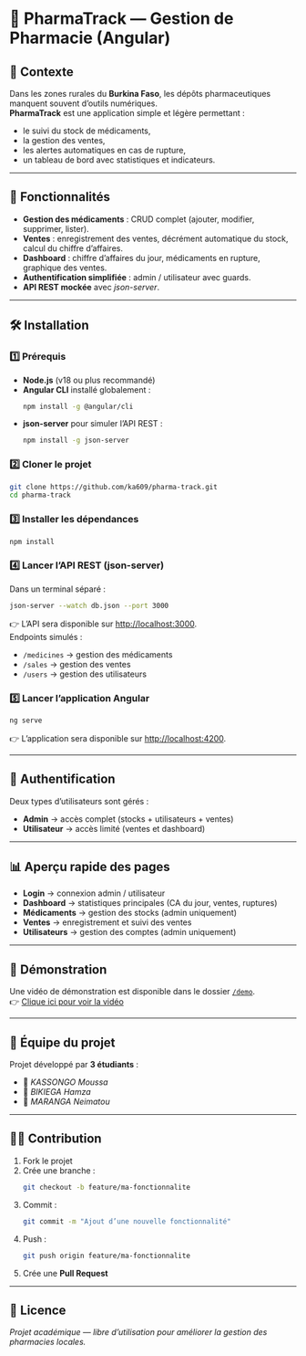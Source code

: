 # 💊 PharmaTrack — Gestion de Pharmacie (Angular)

## 📖 Contexte

Dans les zones rurales du **Burkina Faso**, les dépôts pharmaceutiques manquent souvent d’outils numériques.  
**PharmaTrack** est une application simple et légère permettant :

- le suivi du stock de médicaments,  
- la gestion des ventes,  
- les alertes automatiques en cas de rupture,  
- un tableau de bord avec statistiques et indicateurs.

---

## 🚀 Fonctionnalités

- **Gestion des médicaments** : CRUD complet (ajouter, modifier, supprimer, lister).  
- **Ventes** : enregistrement des ventes, décrément automatique du stock, calcul du chiffre d’affaires.  
- **Dashboard** : chiffre d’affaires du jour, médicaments en rupture, graphique des ventes.  
- **Authentification simplifiée** : admin / utilisateur avec guards.  
- **API REST mockée** avec *json-server*.

---

## 🛠️ Installation

### 1️⃣ Prérequis
- **Node.js** (v18 ou plus recommandé)  
- **Angular CLI** installé globalement :
  ```bash
  npm install -g @angular/cli
  ```
- **json-server** pour simuler l’API REST :
  ```bash
  npm install -g json-server
  ```

### 2️⃣ Cloner le projet
```bash
git clone https://github.com/ka609/pharma-track.git
cd pharma-track
```

### 3️⃣ Installer les dépendances
```bash
npm install
```

### 4️⃣ Lancer l’API REST (json-server)
Dans un terminal séparé :
```bash
json-server --watch db.json --port 3000
```

👉 L’API sera disponible sur [http://localhost:3000](http://localhost:3000).  
Endpoints simulés :  
- `/medicines` → gestion des médicaments  
- `/sales` → gestion des ventes  
- `/users` → gestion des utilisateurs

### 5️⃣ Lancer l’application Angular
```bash
ng serve
```

👉 L’application sera disponible sur [http://localhost:4200](http://localhost:4200).

---

## 🔑 Authentification

Deux types d’utilisateurs sont gérés :  
- **Admin** → accès complet (stocks + utilisateurs + ventes)  
- **Utilisateur** → accès limité (ventes et dashboard)

---

## 📊 Aperçu rapide des pages

- **Login** → connexion admin / utilisateur  
- **Dashboard** → statistiques principales (CA du jour, ventes, ruptures)  
- **Médicaments** → gestion des stocks (admin uniquement)  
- **Ventes** → enregistrement et suivi des ventes  
- **Utilisateurs** → gestion des comptes (admin uniquement)

---

## 🎥 Démonstration

Une vidéo de démonstration est disponible dans le dossier [`/demo`](./demo/video.mp4).  
👉 [Clique ici pour voir la vidéo](./demo/video.mp4)

---

## 👥 Équipe du projet

Projet développé par **3 étudiants** :  
- 👤 *KASSONGO Moussa*  
- 👤 *BIKIEGA Hamza*  
- 👤 *MARANGA Neimatou*

---

## 👨‍💻 Contribution

1. Fork le projet  
2. Crée une branche :
   ```bash
   git checkout -b feature/ma-fonctionnalite
   ```
3. Commit :
   ```bash
   git commit -m "Ajout d’une nouvelle fonctionnalité"
   ```
4. Push :
   ```bash
   git push origin feature/ma-fonctionnalite
   ```
5. Crée une **Pull Request**

---

## 📜 Licence

_Projet académique — libre d’utilisation pour améliorer la gestion des pharmacies locales._
